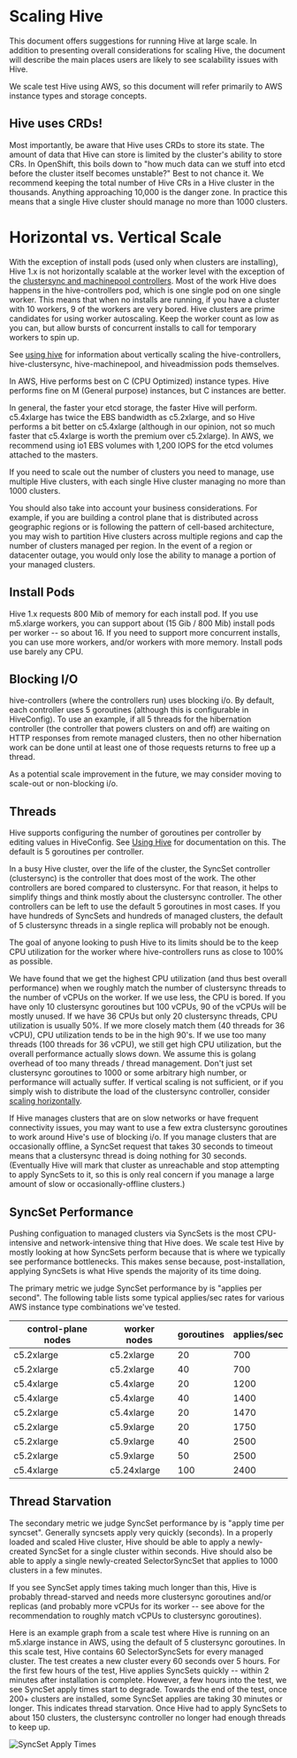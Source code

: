 # Scaling Hive

This document offers suggestions for running Hive at large scale. In addition to presenting overall considerations for scaling Hive, the document will describe the main places users are likely to see scalability issues with Hive.

We scale test Hive using AWS, so this document will refer primarily to AWS instance types and storage concepts.

## Hive uses CRDs!

Most importantly, be aware that Hive uses CRDs to store its state. The amount of data that Hive can store is limited by the cluster's ability to store CRs. In OpenShift, this boils down to "how much data can we stuff into etcd before the cluster itself becomes unstable?" Best to not chance it. We recommend keeping the total number of Hive CRs in a Hive cluster in the thousands. Anything approaching 10,000 is the danger zone. In practice this means that a single Hive cluster should manage no more than 1000 clusters.

# Horizontal vs. Vertical Scale

With the exception of install pods (used only when clusters are installing), Hive 1.x is not horizontally scalable at the worker level with the exception of the [clustersync and machinepool controllers](using-hive.md#scaling-clustersync-and-machinepool).
Most of the work Hive does happens in the hive-controllers pod, which is one single pod on one single worker.
This means that when no installs are running, if you have a cluster with 10 workers, 9 of the workers are very bored.
Hive clusters are prime candidates for using worker autoscaling.
Keep the worker count as low as you can, but allow bursts of concurrent installs to call for temporary workers to spin up.

See [using hive](using-hive.md#vertical-scaling) for information about vertically scaling the hive-controllers, hive-clustersync, hive-machinepool, and hiveadmission pods themselves.

In AWS, Hive performs best on C (CPU Optimized) instance types. Hive performs fine on M (General purpose) instances, but C instances are better.

In general, the faster your etcd storage, the faster Hive will perform. c5.4xlarge has twice the EBS bandwidth as c5.2xlarge, and so Hive performs a bit better on c5.4xlarge (although in our opinion, not so much faster that c5.4xlarge is worth the premium over c5.2xlarge). In AWS, we recommend using io1 EBS volumes with 1,200 IOPS for the etcd volumes attached to the masters.

If you need to scale out the number of clusters you need to manage, use multiple Hive clusters, with each single Hive cluster managing no more than 1000 clusters.

You should also take into account your business considerations. For example, if you are building a control plane that is distributed across geographic regions or is following the pattern of cell-based architecture, you may wish to partition Hive clusters across multiple regions and cap the number of clusters managed per region. In the event of a region or datacenter outage, you would only lose the ability to manage a portion of your managed clusters.

## Install Pods

Hive 1.x requests 800 Mib of memory for each install pod. If you use m5.xlarge workers, you can support about (15 Gib / 800 Mib) install pods per worker -- so about 16. If you need to support more concurrent installs, you can use more workers, and/or workers with more memory. Install pods use barely any CPU.

## Blocking I/O

hive-controllers (where the controllers run) uses blocking i/o. By default, each controller uses 5 goroutines (although this is configurable in HiveConfig). To use an example, if all 5 threads for the hibernation controller (the controller that powers clusters on and off) are waiting on HTTP responses from remote managed clusters, then no other hibernation work can be done until at least one of those requests returns to free up a thread.

As a potential scale improvement in the future, we may consider moving to scale-out or non-blocking i/o.

## Threads

Hive supports configuring the number of goroutines per controller by editing values in HiveConfig. See [Using Hive](using-hive.md) for documentation on this. The default is 5 goroutines per controller.

In a busy Hive cluster, over the life of the cluster, the SyncSet controller (clustersync) is the controller that does most of the work. The other controllers are bored compared to clustersync. For that reason, it helps to simplify things and think mostly about the clustersync controller. The other controllers can be left to use the default 5 goroutines in most cases. If you have hundreds of SyncSets and hundreds of managed clusters, the default of 5 clustersync threads in a single replica will probably not be enough.

The goal of anyone looking to push Hive to its limits should be to the keep CPU utilization for the worker where hive-controllers runs as close to 100% as possible.

We have found that we get the highest CPU utilization (and thus best overall performance) when we roughly match the number of clustersync threads to the number of vCPUs on the worker. If we use less, the CPU is bored. If you have only 10 clustersync goroutines but 100 vCPUs, 90 of the vCPUs will be mostly unused. If we have 36 CPUs but only 20 clustersync threads, CPU utilization is usually 50%. If we more closely match them (40 threads for 36 vCPU), CPU utilization tends to be in the high 90's. If we use too many threads (100 threads for 36 vCPU), we still get high CPU utilization, but the overall performance actually slows down. We assume this is golang overhead of too many threads / thread management. Don't just set clustersync goroutines to 1000 or some arbitrary high number, or performance will actually suffer.
If vertical scaling is not sufficient, or if you simply wish to distribute the load of the clustersync controller, consider [scaling horizontally](using-hive.md#scaling-clustersync-and-machinepool).
 
If Hive manages clusters that are on slow networks or have frequent connectivity issues, you may want to use a few extra clustersync goroutines to work around Hive's use of blocking i/o. If you manage clusters that are occasionally offline, a SyncSet request that takes 30 seconds to timeout means that a clustersync thread is doing nothing for 30 seconds. (Eventually Hive will mark that cluster as unreachable and stop attempting to apply SyncSets to it, so this is only real concern if you manage a large amount of slow or occasionally-offline clusters.)

## SyncSet Performance

Pushing configuation to managed clusters via SyncSets is the most CPU-intensive and network-intensive thing that Hive does. We scale test Hive by mostly looking at how SyncSets perform because that is where we typically see performance bottlenecks. This makes sense because, post-installation, applying SyncSets is what Hive spends the majority of its time doing.

The primary metric we judge SyncSet performance by is "applies per second". The following table lists some typical applies/sec rates for various AWS instance type combinations we've tested.

|control-plane nodes|worker nodes|goroutines|applies/sec|
|---|---|---|---|
|c5.2xlarge|c5.2xlarge|20|700|
|c5.2xlarge|c5.2xlarge|40|700|
|c5.4xlarge|c5.4xlarge|20|1200|
|c5.4xlarge|c5.4xlarge|40|1400|
|c5.2xlarge|c5.4xlarge|20|1470|
|c5.2xlarge|c5.9xlarge|20|1750|
|c5.2xlarge|c5.9xlarge|40|2500|
|c5.2xlarge|c5.9xlarge|50|2500|
|c5.4xlarge|c5.24xlarge|100|2400|

## Thread Starvation

The secondary metric we judge SyncSet performance by is "apply time per syncset". Generally syncsets apply very quickly (seconds). In a properly loaded and scaled Hive cluster, Hive should be able to apply a newly-created SyncSet for a single cluster within seconds. Hive should also be able to apply a single newly-created SelectorSyncSet that applies to 1000 clusters in a few minutes.

If you see SyncSet apply times taking much longer than this, Hive is probably thread-starved and needs more clustersync goroutines and/or replicas (and probably more vCPUs for its worker -- see above for the recommendation to roughly match vCPUs to clustersync goroutines).

Here is an example graph from a scale test where Hive is running on an m5.xlarge instance in AWS, using the default of 5 clustersync goroutines. In this scale test, Hive contains 60 SelectorSyncSets for every managed cluster. The test creates a new cluster every 60 seconds over 5 hours. For the first few hours of the test, Hive applies SyncSets quickly -- within 2 minutes after installation is complete. However, a few hours into the test, we see SyncSet apply times start to degrade. Towards the end of the test, once 200+ clusters are installed, some SyncSet applies are taking 30 minutes or longer. This indicates thread starvation. Once Hive had to apply SyncSets to about 150 clusters, the clustersync controller no longer had enough threads to keep up.

![SyncSet Apply Times](syncset_apply_times_graph.png "SyncSet Apply Times")

